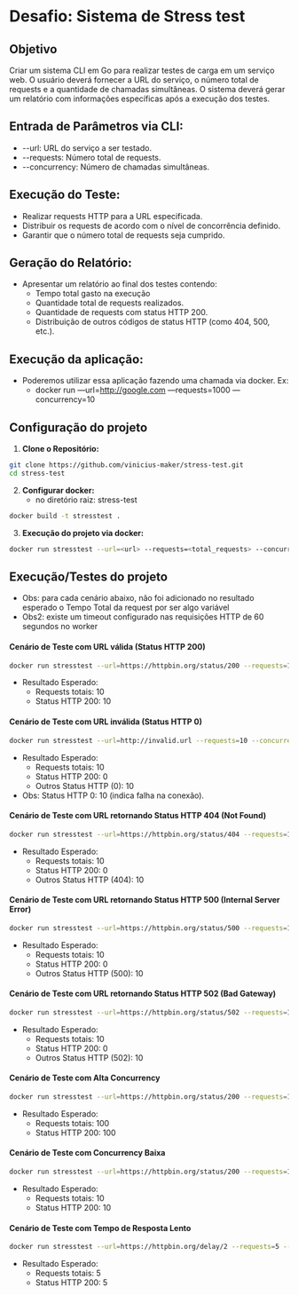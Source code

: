 # Desafio: Sistema de Stress test

## Objetivo
Criar um sistema CLI em Go para realizar testes de carga em um serviço web. O usuário deverá fornecer a URL do serviço, o número total de requests e a quantidade de chamadas simultâneas. O sistema deverá gerar um relatório com informações específicas após a execução dos testes.

## Entrada de Parâmetros via CLI:

   - --url: URL do serviço a ser testado.
   - --requests: Número total de requests.
   - --concurrency: Número de chamadas simultâneas.

## Execução do Teste:

   - Realizar requests HTTP para a URL especificada.
   - Distribuir os requests de acordo com o nível de concorrência definido.
   - Garantir que o número total de requests seja cumprido.

## Geração do Relatório:

   - Apresentar um relatório ao final dos testes contendo:
      - Tempo total gasto na execução
      - Quantidade total de requests realizados.
      - Quantidade de requests com status HTTP 200.
      - Distribuição de outros códigos de status HTTP (como 404, 500, etc.).

## Execução da aplicação:

   - Poderemos utilizar essa aplicação fazendo uma chamada via docker. Ex:
      - docker run <sua imagem docker> —url=http://google.com —requests=1000 —concurrency=10

## Configuração do projeto

1. **Clone o Repositório:**

```bash
git clone https://github.com/vinicius-maker/stress-test.git
cd stress-test
```

2. **Configurar docker:**
    - no diretório raiz: stress-test

```bash
docker build -t stresstest .
```

3. **Execução do projeto via docker:**

```bash
docker run stresstest --url=<url> --requests=<total_requests> --concurrency=<total_concurrency>
```

## Execução/Testes do projeto

- Obs: para cada cenário abaixo, não foi adicionado no resultado esperado o Tempo Total da request por ser algo variável
- Obs2: existe um timeout configurado nas requisições HTTP de 60 segundos no worker

#### Cenário de Teste com URL válida (Status HTTP 200)
   
```bash
docker run stresstest --url=https://httpbin.org/status/200 --requests=10 --concurrency=5
```

- Resultado Esperado:
     - Requests totais: 10
     - Status HTTP 200: 10

#### Cenário de Teste com URL inválida (Status HTTP 0)

```bash
docker run stresstest --url=http://invalid.url --requests=10 --concurrency=5
```

- Resultado Esperado:
     - Requests totais: 10
     - Status HTTP 200: 0
     - Outros Status HTTP (0): 10
- Obs: Status HTTP 0: 10 (indica falha na conexão).

#### Cenário de Teste com URL retornando Status HTTP 404 (Not Found)

```bash
docker run stresstest --url=https://httpbin.org/status/404 --requests=10 --concurrency=5
```

- Resultado Esperado:
     - Requests totais: 10
     - Status HTTP 200: 0
     - Outros Status HTTP (404): 10

#### Cenário de Teste com URL retornando Status HTTP 500 (Internal Server Error)

```bash
docker run stresstest --url=https://httpbin.org/status/500 --requests=10 --concurrency=5
```

- Resultado Esperado:
     - Requests totais: 10
     - Status HTTP 200: 0
     - Outros Status HTTP (500): 10

#### Cenário de Teste com URL retornando Status HTTP 502 (Bad Gateway)

```bash
docker run stresstest --url=https://httpbin.org/status/502 --requests=10 --concurrency=5
````

- Resultado Esperado:
     - Requests totais: 10
     - Status HTTP 200: 0
     - Outros Status HTTP (502): 10

#### Cenário de Teste com Alta Concurrency

```bash
docker run stresstest --url=https://httpbin.org/status/200 --requests=100 --concurrency=20
```

- Resultado Esperado:
     - Requests totais: 100
     - Status HTTP 200: 100

#### Cenário de Teste com Concurrency Baixa

```bash
docker run stresstest --url=https://httpbin.org/status/200 --requests=10 --concurrency=1
```

- Resultado Esperado:
     - Requests totais: 10
     - Status HTTP 200: 10

#### Cenário de Teste com Tempo de Resposta Lento

```bash
docker run stresstest --url=https://httpbin.org/delay/2 --requests=5 --concurrency=5
```

- Resultado Esperado:
     - Requests totais: 5
     - Status HTTP 200: 5